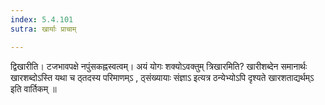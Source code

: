 ```yaml
---
index: 5.4.101
sutra: खार्याः प्राचाम्

---
```

 द्विखारीति। टजभावपक्षे नपुंसकह्नस्वत्वम्। अयं योगः शक्योऽवक्तुम् त्रिखारमिति? खारीशब्देन समानार्थः खारशब्दोऽस्ति यथा च ठ्तदस्य परिमाणम्ऽ , ठ्संख्यायाः संज्ञाऽ इत्यत्र ठन्येभ्योऽपि दृश्यते खारशताद्यर्थम्ऽ इति वार्तिकम् ॥